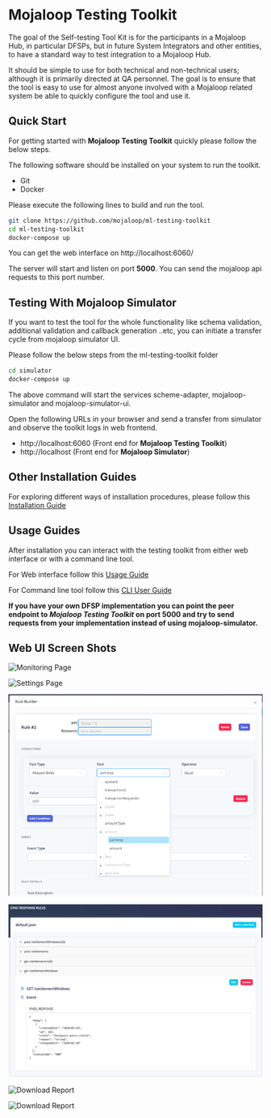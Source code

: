 Mojaloop Testing Toolkit
=============================

The goal of the Self-testing Tool Kit is for the participants in a Mojaloop Hub, in particular DFSPs, but in future System Integrators and other entities, to have a standard way to test integration to a Mojaloop Hub. 

It should be simple to use for both technical and non-technical users; although it is primarily directed at QA personnel. The goal is to ensure that the tool is easy to use for almost anyone involved with a Mojaloop related system be able to quickly configure the tool and use it.


## Quick Start

For getting started with **Mojaloop Testing Toolkit** quickly please follow the below steps.

The following software should be installed on your system to run the toolkit.

* Git
* Docker

Please execute the following lines to build and run the tool. 

```bash
git clone https://github.com/mojaloop/ml-testing-toolkit
cd ml-testing-toolkit
docker-compose up
```

You can get the web interface on http://localhost:6060/

The server will start and listen on port **5000**. You can send the mojaloop api requests to this port number.


## Testing With Mojaloop Simulator

If you want to test the tool for the whole functionality like schema validation, additional validation and callback generation ..etc, you can initiate a transfer cycle from mojaloop simulator UI.

Please follow the below steps from the ml-testing-toolkit folder

```bash
cd simulator
docker-compose up
```

The above command will start the services scheme-adapter, mojaloop-simulator and mojaloop-simulator-ui.

Open the following URLs in your browser and send a transfer from simulator and observe the toolkit logs in web frontend.

* http://localhost:6060 (Front end for **Mojaloop Testing Toolkit**)
* http://localhost (Front end for **Mojaloop Simulator**)


## Other Installation Guides

For exploring different ways of installation procedures, please follow this [Installation Guide](/documents/User-Guide-Installation.md)

## Usage Guides

After installation you can interact with the testing toolkit from either web interface or with a command line tool.

For Web interface follow this [Usage Guide](/documents/User-Guide.md)

For Command line tool follow this [CLI User Guide](https://github.com/mojaloop/ml-testing-toolkit-client-lib/blob/master/README.md)


**If you have your own DFSP implementation you can point the peer endpoint to *Mojaloop Testing Toolkit* on port 5000 and try to send requests from your implementation instead of using mojaloop-simulator.**

## Web UI Screen Shots

![Monitoring Page](/assets/images/expand-monitoring-messages.png)

![Settings Page](/assets/images/opening-default-settings.png)

![Rule Condition](/assets/images/sample-condition.png)

![Rule Summary](/assets/images/summarized-view-of-rule.png)

![Download Report](/assets/images/test-case-editor.png)

![Download Report](/assets/images/download-report.png)




